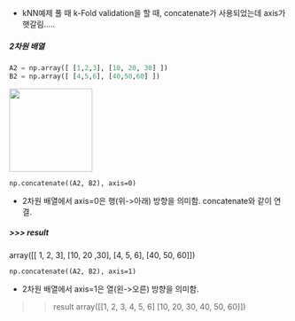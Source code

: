 

- kNN예제 풀 때 k-Fold validation을 할 때, concatenate가 사용되었는데 axis가 햇갈림.....

##### 2차원 배열

```python
A2 = np.array([ [1,2,3], [10, 20, 30] ])
B2 = np.array([ [4,5,6], [40,50,60] ])
```

<img src="https://github.com/sandartchip/TIL/assets/15938354/0c9ee61b-ea13-4689-9b98-232404b0d953" width="150px">

```
np.concatenate((A2, B2), axis=0)
```

- 2차원 배열에서 axis=0은 행(위->아래) 방향을 의미함. concatenate와 같이 연결. 
##### >>> result
array([[ 1, 2, 3],
       [10, 20 ,30],
      [4, 5, 6],
      [40, 50, 60]])
```
np.concatenate((A2, B2), axis=1)
```

- 2차원 배열에서 axis=1은 열(왼->오른) 방향을 의미함.

>> result
>> array([[1, 2, 3, 4, 5, 6]
          [10, 20, 30, 40, 50, 60]])
